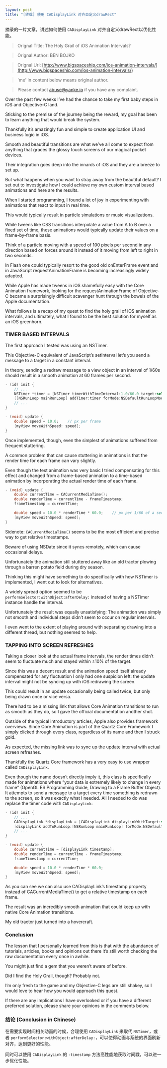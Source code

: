 ```yaml
---
layout: post
title: "[转载] 使用 CADisplayLink 对齐自定义drawRect"
---
```


摘录的一片文章，讲述如何使用 `CADisplayLink` 对齐自定义drawRect以优化性能。

> Orignal Title:  The Holy Grail of iOS Animation Intervals?

> Orignal Author: BEN BOJKO

> Orignal Url:   [http://www.bigspaceship.com/ios-animation-intervals/](http://www.bigspaceship.com/ios-animation-intervals/)

> 'me' in content below means original author.

> Please contact [abuse@yanke.io](mailto:abuse@yanke.io) if you have any complaint.

Over the past few weeks I’ve had the chance to take my first baby steps in iOS and Objective-C land. 

Sticking to the premise of the journey being the reward, my goal has been to learn anything that would break the system. 

Thankfully it’s amazingly fun and simple to create application UI and business logic in iOS. 

Smooth and beautiful transitions are what we’ve all come to expect from anything that graces the glossy touch screens of our magical pocket devices. 

Their integration goes deep into the innards of iOS and they are a breeze to set up. 

But what happens when you want to stray away from the beautiful default? I set out to investigate how I could achieve my own custom interval based animations and here are the results.

When I started programming, I found a lot of joy in experimenting with animations that react to input in real time. 

This would typically result in particle simulations or music visualizations. 

While tweens like CSS transitions interpolate a value from A to B over a fixed set of time, these animations would typically update their values on a frame-by-frame basis. 

Think of a particle moving with a speed of 100 pixels per second in any direction based on forces around it instead of it moving from left to right in two seconds. 

In Flash one could typically resort to the good old onEnterFrame event and in JavaScript requestAnimationFrame is becoming increasingly widely adapted.

While Apple has made tweens in iOS shamefully easy with the Core Animation framework, looking for the requestAnimationFrame of Objective-C became a surprisingly difficult scavenger hunt through the bowels of the Apple documentation. 

What follows is a recap of my quest to find the holy grail of iOS animation intervals, and ultimately, what I found to be the best solution for myself as an iOS greenhorn.

### TIMER BASED INTERVALS

The first approach I tested was using an NSTimer. 

This Objective-C equivalent of JavaScript’s setInterval let’s you send a message to a target in a constant interval. 

In theory, sending a redraw message to a view object in an interval of 1/60s should result in a smooth animation at 60 frames per second.

```objective-c
- (id) init {
	// ...
	NSTimer *timer = [NSTimer timerWithTimeInterval:1.0/60.0 target:self selector:@selector(update:) userInfo:nil repeats:YES];
	[[NSRunLoop mainRunLoop] addTimer:timer forMode:NSDefaultRunLoopMode];
	// ...
}

- (void) update {
	double speed = 10.0;	// px per frame
	[myView moveWithSpeed: speed];
}
```

Once implemented, though, even the simplest of animations suffered from frequent stuttering. 

A common problem that can cause stuttering in animations is that the render time for each frame can vary slightly. 

Even though the test animation was very basic I tried compensating for this effect and changed from a frame-based animation to a time-based animation by incorporating the actual render time of each frame.

```objective-c
- (void) update {
	double currentTime = CACurrentMediaTime();
	double renderTime = currentTime - frameTimestamp;
	frameTimestamp = currentTime;

	double speed = 10.0 * renderTime * 60.0;	// px per 1/60 of a second (≈ 1 frame)
	[myView moveWithSpeed: speed];
}
```

Sidenote: `CACurrentMediaTime()` seems to be the most efficient and precise way to get relative timestamps. 

Beware of using NSDate since it syncs remotely, which can cause occasional delays.

Unfortunately the animation still stuttered away like an old tractor plowing through a barren potato field during dry season. 

Thinking this might have something to do specifically with how NSTimer is implemented, I went out to look for alternatives. 

A widely spread option seemed to be `performSelector:withObject:afterDelay:` instead of having a NSTimer instance handle the interval. 

Unfortunately the result was equally unsatisfying: The animation was simply not smooth and individual steps didn’t seem to occur on regular intervals. 

I even went to the extent of playing around with separating drawing into a different thread, but nothing seemed to help.

### TAPPING INTO SCREEN REFRESHES

Taking a closer look at the actual frame intervals, the render times didn’t seem to fluctuate much and stayed within ±10% of the target. 

Since this was a decent result and the animation speed itself already compensated for any fluctuation I only had one suspicion left: the update interval might not be syncing up with iOS redrawing the screen. 

This could result in an update occasionally being called twice, but only being drawn once or vice versa.

There had to be a missing link that allows Core Animation transitions to run as smooth as they do, so I gave the official documentation another shot.

Outside of the typical introductory articles, Apple also provides framework overviews. Since Core Animation is part of the Quartz Core Framework I simply clicked through every class, regardless of its name and then I struck gold.

As expected, the missing link was to sync up the update interval with actual screen refreshes. 

Thankfully the Quartz Core framework has a very easy to use wrapper called `CADisplayLink`. 

Even though the name doesn’t directly imply it, this class is specifically made for animations where “your data is extremely likely to change in every frame” (OpenGL ES Programming Guide, Drawing to a Frame Buffer Object). It attempts to send a message to a target every time something is redrawn to the screen, so it was exactly what I needed. All I needed to do was replace the timer code with `CADisplayLink`:

```objective-c
- (id) init {
	// ...
	CADisplayLink *displayLink = [CADisplayLink displayLinkWithTarget:self selector:@selector(update:)];
	[displayLink addToRunLoop:[NSRunLoop mainRunLoop] forMode:NSDefaultRunLoopMode];
	// ...
}

- (void) update {
	double currentTime = [displayLink timestamp];
	double renderTime = currentTime - frameTimestamp;
	frameTimestamp = currentTime;

	double speed = 10.0 * renderTime * 60.0;
	[myView moveWithSpeed: speed];
}
```

As you can see we can also use CADisplayLink’s timestamp property instead of CACurrentMediaTime() to get a relative timestamp on each frame. 

The result was an incredibly smooth animation that could keep up with native Core Animation transitions. 

My old tractor just turned into a hovercraft.

### Conclusion

The lesson that I personally learned from this is that with the abundance of tutorials, articles, books and opinions out there it’s still worth checking the raw documentation every once in awhile. 

You might just find a gem that you weren’t aware of before.

Did I find the Holy Grail, though? Probably not. 

I’m only fresh to the game and my Objective-C legs are still shakey, so I would love to hear how you would approach this quest. 

If there are any implications I have overlooked or if you have a different preferred solution, please share your opinions in the comments below.

### 结论 (Conclusion in Chinese)

在需要实现时间相关动画的时候，合理使用 `CADisplayLink` 来取代 `NSTimer`，或者 `performSelector:withObject:afterDelay:`，可以使得动画与系统的界面刷新对齐，达到更好的性能。

同时可以使用 `CADisplayLink` 的 `-timestamp` 方法高性能地获取时间戳，可以进一步优化性能。
